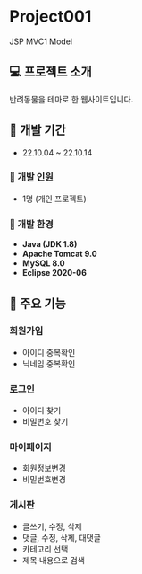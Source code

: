 # Project001
JSP MVC1 Model

## :computer: 프로젝트 소개
반려동물을 테마로 한 웹사이트입니다.

## :date: 개발 기간
* 22.10.04 ~ 22.10.14

### :couple: 개발 인원
* 1명 (개인 프로젝트)

### :low_brightness: 개발 환경
- **Java (JDK 1.8)**
- **Apache Tomcat 9.0**
- **MySQL 8.0**
- **Eclipse 2020-06**

## :pushpin: 주요 기능

### 회원가입
- 아이디 중복확인
- 닉네임 중복확인

### 로그인
- 아이디 찾기
- 비밀번호 찾기

### 마이페이지
- 회원정보변경
- 비밀번호변경

### 게시판
- 글쓰기, 수정, 삭제
- 댓글, 수정, 삭제, 대댓글
- 카테고리 선택
- 제목·내용으로 검색
